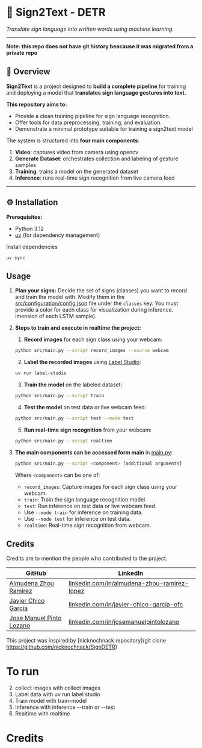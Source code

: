 # 🐍 Sign2Text - DETR

_Translate sign language into written words using machine learning._ 

---

**Note: this repo does not have git history beacause it was migrated from a private repo**

## 📖 Overview

**Sign2Text** is a project designed to **build a complete pipeline** for training and deploying a model that **translates sign language gestures into text.**  

**This repository aims to:**
- Provide a clean training pipeline for sign language recognition.  
- Offer tools for data preprocessing, training, and evaluation.  
- Demonstrate a minimal prototype suitable for training a sign2text model

The system is structured into **four main components**:

1. **Video**: captures video from camera using opencv  
2. **Generate Dataset**: orchestrates collection and labeling of gesture samples
3. **Training**: trains a model on the generated dataset
4. **Inference**: runs real-time sign recognition from live camera feed

---

## ⚙️ Installation

**Prerequisites:**  
- Python 3.12
- [uv](https://github.com/astral-sh/uv) (for dependency management)

Install dependencies
```
uv sync
```

## Usage

1. **Plan your signs:** Decide the set of signs (classes) you want to record and train the model with. Modify them in the [src/configuration/config.json](./src/configuration/config.json) file under the `classes` key. You must provide a color for each class for visualization during inference.
imension of each LSTM sample).

2. **Steps to train and execute in realtime the project:**
   1. **Record images** for each sign class using your webcam:
    
    ```bash
    python src/main.py --script record_images --source webcam
    ```
    2. **Label the recorded images** using [Label Studio](https://labelstud.io/):
     
     ```bash
    uv run label-studio
    ```
    3. **Train the model** on the labeled dataset:
    
    ```bash
    python src/main.py --script train
    ```
    4. **Test the model** on test data or live webcam feed:
        
     ```bash
    python src/main.py --script test --mode test
    ```
    5. **Run real-time sign recognition** from your webcam:
        
    ```bash
    python src/main.py --script realtime
    ```

3. **The main components can be accessed form main** in [main.py](./main.py):
    
    ```bash
    python src/main.py --script <component> [additional arguments]
    ```

    Where `<component>` can be one of:
    - `record_images`: Capture images for each sign class using your webcam.
    - `train`: Train the sign language recognition model.
    - `test`: Run inference on test data or live webcam feed.
     - Use `--mode train` for inference on training data.
     - Use `--mode test` for inference on test data.
    - `realtime`: Real-time sign recognition from webcam.

## Credits

Credits are to mention the people who contributed to the project.

| GitHub                                                                 | LinkedIn                                                                                          |
|-------------------------------------------------------------------------|----------------------------------------------------------------------------------------------------|
| [Almudena Zhou Ramirez](https://almudenazhou.github.io/)               | [linkedin.com/in/almudena-zhou-ramirez-lopez](https://www.linkedin.com/in/almudena-zhou-ramirez-lopez/) |
| [Javier Chico García](https://github.com/JavierChicoOfc)               | [linkedin.com/in/javier-chico-garcía-ofc](https://www.linkedin.com/in/javier-chico-garc%C3%ADa-ofc/) |
| [Jose Manuel Pinto Lozano](https://github.com/JoseManuelPintoLozano)   | [linkedin.com/in/josemanuelpintolozano](https://www.linkedin.com/in/josemanuelpintolozano/)         |


This project was inspired by [nicknochnack repository](git clone https://github.com/nicknochnack/SignDETR)



# To run

2. collect images with collect images
3. Label data with uv run label studio
4. Train model with train-model
5. Inference with inference --train or --test
6. Realtime with realtime

# Credits


